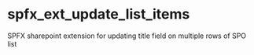 # spfx_ext_update_list_items
SPFX sharepoint extension for updating title field on multiple rows of SPO list
